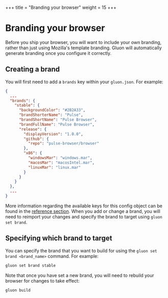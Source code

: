 +++
title = "Branding your browser"
weight = 15
+++

# Branding your browser

Before you ship your browser, you will want to include your own branding, rather than just using Mozilla's template branding. Gluon will automatically generate branding once you configure it correctly.

## Creating a brand

You will first need to add a `brands` key within your `gluon.json`. For example:

```json
{
  ...
  "brands": {
    "stable": {
      "backgroundColor": "#2B2A33",
      "brandShorterName": "Pulse",
      "brandShortName": "Pulse Browser",
      "brandFullName": "Pulse Browser",
      "release": {
        "displayVersion": "1.0.0",
        "github": {
          "repo": "pulse-browser/browser"
        },
        "x86": {
          "windowsMar": "windows.mar",
          "macosMar": "macosIntel.mar",
          "linuxMar": "linux.mar"
        }
      }
    }
  },
  ...
}
```

More information regarding the available keys for this config object can be found in the [reference section](/reference/config/#brands). When you add or change a brand, you will need to reimport your changes and specify the brand to target using `gluon set brand`.

## Specifying which brand to target

You can specify the brand that you want to build for using the `gluon set brand <brand_name>` command. For example:

```sh
gluon set brand stable
```

Note that once you have set a new brand, you will need to rebuild your browser for changes to take effect:

```sh
gluon build
```
